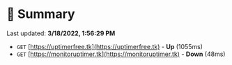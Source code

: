 # 📖 Summary
Last updated: **3/18/2022, 1:56:29 PM**

- `GET` [https://uptimerfree.tk](https://uptimerfree.tk) - **Up** (1055ms)
- `GET` [https://monitoruptimer.tk](https://monitoruptimer.tk) - **Down** (48ms)
